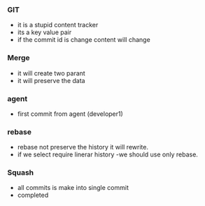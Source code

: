 ### GIT 
* it is a stupid content tracker
* its a key value pair 
* if the commit id is change content will change
### Merge
* it will create two parant
* it will preserve the data
### agent
* first commit from agent (developer1)
### rebase 
* rebase not preserve the history it will rewrite.
* if we select require linerar history -we should use only rebase.

### Squash
* all commits is make into single commit
* completed